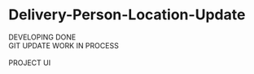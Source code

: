 # Delivery-Person-Location-Update

<div>DEVELOPING DONE</div> 
<div>GIT UPDATE WORK IN PROCESS</div>
<br>

<div>PROJECT UI</div>
